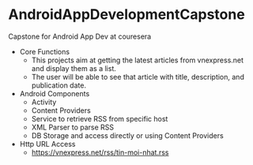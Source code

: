 # AndroidAppDevelopmentCapstone
Capstone for Android App Dev at couresera

- Core Functions
   + This projects aim at getting the latest articles from vnexpress.net and display them as a list.
   + The user will be able to see that article with title, description, and publication date.
- Android Components
   + Activity
   + Content Providers
   + Service to retrieve RSS from specific host
   + XML Parser to parse RSS
   + DB Storage and access directly or using Content Providers
 - Http URL Access
   + https://vnexpress.net/rss/tin-moi-nhat.rss
